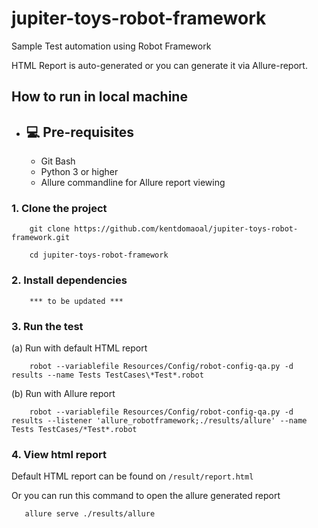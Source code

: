 # jupiter-toys-robot-framework
Sample Test automation using Robot Framework

HTML Report is auto-generated or you can generate it via Allure-report.

## How to run in local machine

- ## 💻 Pre-requisites
  - Git Bash
  - Python 3 or higher
  - Allure commandline for Allure report viewing


### 1. Clone the project

        git clone https://github.com/kentdomaoal/jupiter-toys-robot-framework.git
        
        cd jupiter-toys-robot-framework

### 2. Install dependencies

        *** to be updated ***  
    
### 3. Run the test
  (a) Run with default HTML report

        robot --variablefile Resources/Config/robot-config-qa.py -d results --name Tests TestCases\*Test*.robot

  (b) Run with Allure report

        robot --variablefile Resources/Config/robot-config-qa.py -d results --listener 'allure_robotframework;./results/allure' --name Tests TestCases/*Test*.robot

### 4. View html report
   
   Default HTML report can be found on `/result/report.html`
       
   Or you can run this command to open the allure generated report
       
       allure serve ./results/allure
